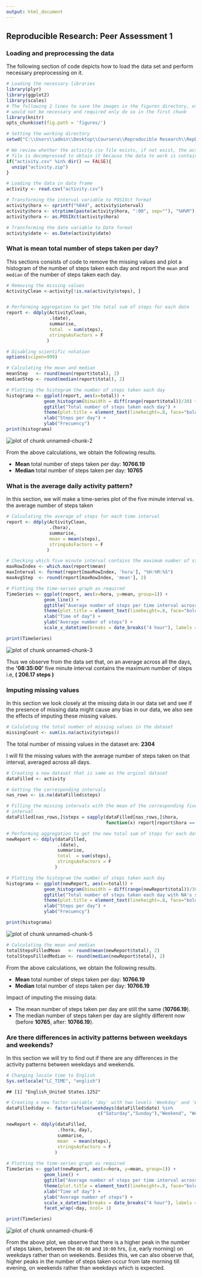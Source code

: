 ```yaml
---
output: html_document
---
```

Reproducible Research: Peer Assessment 1
------------------------------------------


### Loading and preprocessing the data

The following section of code depicts how to load the data set and perform 
necessary preprocessing on it.


```r
# Loading the necessary libraries
library(plyr)
library(ggplot2)
library(scales)
# The following 2 lines to save the images in the figures directory, other way 
# would not be necessary and required only do so in the first chunk
library(knitr)
opts_chunk$set(fig.path = 'figures/')

# Setting the working directory
setwd("C:\\Users\\admin\\Desktop\\Coursera\\Reproducible Research\\RepData_PeerAssessment1")  

# We review whether the activity.csv file exists, if not exist, the activity.zip
# file is decompressed to obtain it because the data to work is contained in it
if("activity.csv" %in% dir() == FALSE){
  unzip("activity.zip")  
}

# Loading the data in data frame
activity <- read.csv("activity.csv")

# Transforming the interval variable to POSIXct format
activity$hora <- sprintf("%04d", activity$interval)
activity$hora <- strptime(paste(activity$hora, ":00", sep=""), "%H%M")
activity$hora <- as.POSIXct(activity$hora)

# Transforming the date variable to Date format
activity$date <- as.Date(activity$date)
```
    

### What is mean total number of steps taken per day?

This sections consists of code to remove the missing values and plot a histogram
of the number of steps taken each day and report the `mean` and `median` of the 
number of steps taken each day.


```r
# Removing the missing values
ActivityClean <-activity[!is.na(activity$steps), ]


# Performing aggregation to get the total sum of steps for each date
report <- ddply(ActivityClean,
                .(date),
                summarise,
                total  = sum(steps),
                stringsAsFactors = F
               )

# Disabling scientific notation
options(scipen=999)

# Calculating the mean and median
meanStep   <- round(mean(report$total), 2)
medianStep <- round(median(report$total), 2)

# Plotting the histogram the number of steps taken each day
histograma <- ggplot(report, aes(x=total)) +
              geom_histogram(binwidth = diff(range(report$total))/30) +
              ggtitle("Total number of steps taken each day") +
              theme(plot.title = element_text(lineheight=.8, face="bold")) +
              xlab("Steps per day") + 
              ylab("Frecuency")
print(histograma)
```

![plot of chunk unnamed-chunk-2](figures/unnamed-chunk-2.png) 


From the above calculations, we obtain the following results.

* __Mean__ total number of steps taken per day: __10766.19__
* __Median__ total number of steps taken per day: __10765__

### What is the average daily activity pattern?

In this section, we will make a time-series plot of the five minute interval vs.
the average number of steps taken


```r
# Calculating the average of steps for each time interval
report <- ddply(ActivityClean,
                .(hora),
                summarise,
                mean = mean(steps),
                stringsAsFactors = F
               )

# Checking which five minute interval contains the maximum number of steps taken
maxRowIndex <- which.max(report$mean)
maxInterval <- format(report[maxRowIndex, 'hora'], "%H:%M:%S")
maxAvgStep  <- round(report[maxRowIndex, 'mean'], 2)

# Plotting the time-series graph as required
TimeSeries <- ggplot(report, aes(x=hora, y=mean, group=1)) + 
              geom_line() +
              ggtitle("Average number of steps per time interval across all days") +
              theme(plot.title = element_text(lineheight=.8, face="bold")) +
              xlab("Time of day") + 
              ylab("Average number of steps") +
              scale_x_datetime(breaks = date_breaks("4 hour"), labels = date_format("%H:%M:%S"))

print(TimeSeries)
```

![plot of chunk unnamed-chunk-3](figures/unnamed-chunk-3.png) 

Thus we observe from the data set that, on an average across all the days,
the __'08:35:00'__ five minute interval contains the maximum number of 
steps i.e, __( 206.17 steps )__


### Imputing missing values

In this section we look closely at the missing data in our data set and see if 
the presence of missing data might cause any bias in our data, we also see the 
effects of imputing these missing values.


```r
# Calulating the total number of missing values in the dataset
missingCount <- sum(is.na(activity$steps))
```

The total number of missing values in the dataset are: __2304__

I will fil the missing values with the average number of steps taken on that 
interval, averaged across all days.


```r
# Creating a new dataset that is same as the orginal dataset
dataFilled <- activity

# Getting the corresponding intervals
nas_rows <- is.na(dataFilled$steps)

# Filling the missing intervals with the mean of the corresponding five minute 
# interval
dataFilled[nas_rows,]$steps = sapply(dataFilled[nas_rows,]$hora,
                                     function(x) report[report$hora == x, ]$mean)

# Performing aggregation to get the new total sum of steps for each date
newReport <- ddply(dataFilled,
                   .(date),
                   summarise,
                   total  = sum(steps),
                   stringsAsFactors = F
                  )

# Plotting the histogram the number of steps taken each day
histograma <- ggplot(newReport, aes(x=total)) +
              geom_histogram(binwidth = diff(range(newReport$total))/30) +
              ggtitle("Total number of steps taken each day with NA's steps arranged") +
              theme(plot.title = element_text(lineheight=.8, face="bold")) +
              xlab("Steps per day") + 
              ylab("Frecuency")

print(histograma)
```

![plot of chunk unnamed-chunk-5](figures/unnamed-chunk-5.png) 

```r
# Calculating the mean and median
totalStepsFilledMean   <- round(mean(newReport$total), 2)
totalStepsFilledMedian <- round(median(newReport$total), 2)
```

From the above calculations, we obtain the following results.

 * __Mean__ total number of steps taken per day: __10766.19__
 * __Median__ total number of steps taken per day: __10766.19__  
 

Impact of imputing the missing data:

 * The mean number of steps taken per day are still the same (__10766.19__). 
 * The median number of steps taken per day are slightly different now (before __10765__,
   after: __10766.19__).


### Are there differences in activity patterns between weekdays and weekends?

In this section we will try to find out if there are any differences in the 
activity patterns between weekdays and weekends.


```r
# Changing locale time to English
Sys.setlocale("LC_TIME", "english")
```

```
## [1] "English_United States.1252"
```

```r
# Creating a new factor variable 'day' with two levels 'Weekday' and 'Weekend'
dataFilled$day <- factor(ifelse(weekdays(dataFilled$date) %in% 
                                  c("Saturday","Sunday"),"Weekend", "Weekday"))

newReport <- ddply(dataFilled,
                   .(hora, day),
                   summarise,
                   mean  = mean(steps),
                   stringsAsFactors = F
                  )
 
# Plotting the time-series graph as required
TimeSeries <- ggplot(newReport, aes(x=hora, y=mean, group=1)) + 
              geom_line() +
              ggtitle("Average number of steps per time interval across all days") +
              theme(plot.title = element_text(lineheight=.8, face="bold")) +
              xlab("Time of day") + 
              ylab("Average number of steps") +
              scale_x_datetime(breaks = date_breaks("4 hour"), labels = date_format("%H:%M:%S")) +
              facet_wrap(~day, ncol= 1)

print(TimeSeries)
```

![plot of chunk unnamed-chunk-6](figures/unnamed-chunk-6.png) 

From the above plot, we observe that there is a higher peak in the number of 
steps taken, between the `08:00` and `10:00` hrs, (i.e, early morning) on 
weekdays rather than on weekends. Besides this, we can also observe that, higher
peaks in the number of steps taken occur from late morning till evening, on 
weekends rather than weekdays which is expected.
